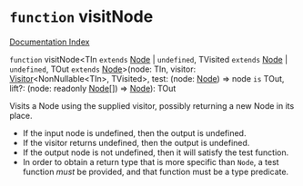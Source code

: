 # `function` visitNode

[Documentation Index](../README.md)

`function` visitNode\<TIn `extends` [Node](../interface.Node/README.md) | `undefined`, TVisited `extends` [Node](../interface.Node/README.md) | `undefined`, TOut `extends` [Node](../interface.Node/README.md)>(node: TIn, visitor: [Visitor](../type.Visitor/README.md)\<NonNullable\<TIn>, TVisited>, test: (node: [Node](../interface.Node/README.md)) => node `is` TOut, lift?: (node: readonly [Node](../interface.Node/README.md)\[]) => [Node](../interface.Node/README.md)): TOut

Visits a Node using the supplied visitor, possibly returning a new Node in its place.

- If the input node is undefined, then the output is undefined.
- If the visitor returns undefined, then the output is undefined.
- If the output node is not undefined, then it will satisfy the test function.
- In order to obtain a return type that is more specific than `Node`, a test
  function _must_ be provided, and that function must be a type predicate.

